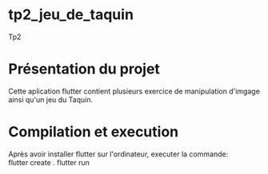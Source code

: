 # tp2_jeu_de_taquin


Tp2
# Présentation du projet
Cette aplication flutter contient plusieurs exercice de manipulation d'imgage ainsi qu'un jeu du Taquin.

# Compilation et execution

Après avoir installer flutter sur l'ordinateur, executer la commande:  
flutter create .
flutter run